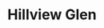 ---
title: Hillview Glen
phone: (408) 723-1644
website: http://www.edenhousing.org/property/hillview-glen-apartments
management: Eden Housing Management, Inc.
location: "San Jose"
tags: []
---